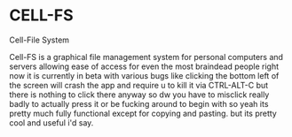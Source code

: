 # CELL-FS
Cell-File System

Cell-FS is a graphical file management system for personal computers and servers allowing ease of access for even the most braindead people right now it is currently in beta with various bugs like clicking the bottom left of the screen will crash the app and require u to kill it via CTRL-ALT-C but there is nothing to click there anyway so dw you have to misclick really badly to actually press it or be fucking around to begin with so yeah its pretty much fully functional except for copying and pasting. but its pretty cool and useful i'd say.

